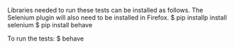 Libraries needed to run these tests can be installed as follows. The Selenium plugin will also need to be installed in Firefox.
    $ pip installp install selenium
    $ pip install behave

To run the tests:
    $ behave <feature file>
